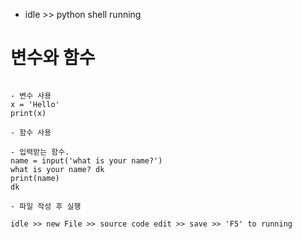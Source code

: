 - idle >> python shell running


# 변수와 함수
```

- 변수 사용
x = 'Hello'
print(x)

- 함수 사용

- 입력받는 함수.
name = input('what is your name?')
what is your name? dk
print(name)
dk

- 파일 작성 후 실행

idle >> new File >> source code edit >> save >> 'F5' to running

```
